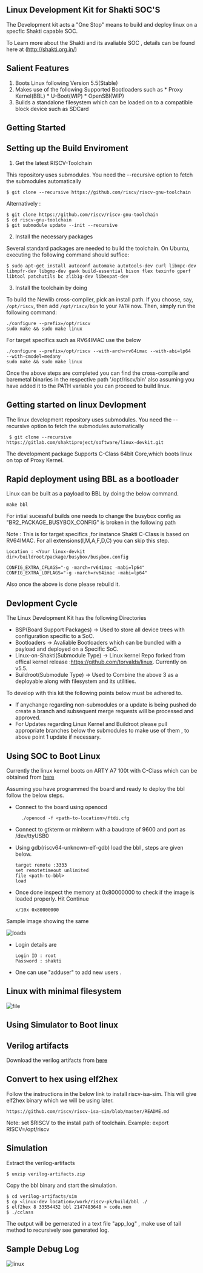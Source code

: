 Linux Development Kit for Shakti SOC'S
---
The Development kit acts a "One Stop" means to build and deploy linux on a specfic Shakti capable SOC.

To Learn more  about the Shakti and its avaliable SOC , details can be found here at (http://shakti.org.in/)

Salient Features
---
1.  Boots Linux following Version 5.5(Stable)
2.  Makes use of the following Supported Bootloaders such as
        * Proxy Kernel(BBL)
        * U-Boot(WIP)
        * OpenSBI(WIP)
3.  Builds a standalone filesystem which can be loaded on to a compatible block device such as SDCard

Getting Started
---

Setting up the Build Enviroment
----


1.  Get the latest RISCV-Toolchain

This repository uses submodules. You need the --recursive option to fetch the submodules automatically

    $ git clone --recursive https://github.com/riscv/riscv-gnu-toolchain
    
Alternatively :

    $ git clone https://github.com/riscv/riscv-gnu-toolchain
    $ cd riscv-gnu-toolchain
    $ git submodule update --init --recursive

2. Install the necessary packages

Several standard packages are needed to build the toolchain.  On Ubuntu,
executing the following command should suffice:

    $ sudo apt-get install autoconf automake autotools-dev curl libmpc-dev libmpfr-dev libgmp-dev gawk build-essential bison flex texinfo gperf libtool patchutils bc zlib1g-dev libexpat-dev

3. Install the toolchain by doing 

To build the Newlib cross-compiler, pick an install path.  If you choose,
say, `/opt/riscv`, then add `/opt/riscv/bin` to your `PATH` now.  Then, simply
run the following command:

    ./configure --prefix=/opt/riscv
    sudo make && sudo make linux

For target specifics such as RV64IMAC use the below

    ./configure --prefix=/opt/riscv --with-arch=rv64imac --with-abi=lp64  --with-cmodel=medany
    sudo make && sudo make linux


Once the above steps are completed you can find the cross-compile and baremetal binaries in the respective path '/opt/riscv/bin' also assuming you have added it to the PATH variable you can proceed to build linux.

Getting started on linux Devlopment
--
The linux development repository uses submodules. You need the --recursive option to fetch the submodules automatically
            
     $ git clone --recursive https://gitlab.com/shaktiproject/software/linux-devkit.git
            
The development package Supports C-Class 64bit Core,which boots linux on top of Proxy Kernel.


Rapid deployment using BBL as a bootloader
--
Linux can be built as a payload to BBL by doing the below command.

    make bbl

For intial sucessful builds one needs to change the busybox config as "BR2_PACKAGE_BUSYBOX_CONFIG" is broken in the following path 

Note : This is for target specifics ,for instance Shakti C-Class is based on RV64IMAC. For all extensions(I,M,A,F,D,C) you can skip this step.

    Location : <Your linux-devkit dir>/buildroot/package/busybox/busybox.config

    CONFIG_EXTRA_CFLAGS="-g -march=rv64imac -mabi=lp64"
    CONFIG_EXTRA_LDFLAGS="-g -march=rv64imac -mabi=lp64"

Also once the above is done please rebuild it.

Devlopment Cycle
-----

The Linux Development Kit has the  following Directories 

* BSP(Board Support Packages) -> Used to store all device trees with configuration specific to a SoC.
* Bootloaders -> Avaliable Bootloaders which can be bundled with a payload and deployed on a Specific SoC.
* Linux-on-Shakti(Submodule Type) -> Linux kernel  Repo forked from offical kernel release :https://github.com/torvalds/linux. Currently on v5.5.
* Buildroot(Submodule Type) -> Used to Combine the above 3 as a deployable along with filesystem and its utilities.

To develop with this kit the following points below must be adhered to.

* If anychange regarding non-submodules or a update is being pushed do create a branch and subsequent merge requests will be processed and approved.
* For Updates regarding Linux Kernel and Buildroot please pull appropriate branches below the submodules to make use of them , to above point 1 update if necessary.

Using SOC to Boot Linux 
-----
Currently the linux kernel boots on ARTY A7 100t with C-Class which can be obtained from [here](https://gitlab.com/shaktiproject/cores/shakti-soc)

Assuming you have programmed the board and ready to deploy the bbl follow the below steps.

* Connect to the board using openocd 

        ./openocd -f <path-to-location>/ftdi.cfg 


* Connect to gtkterm or miniterm with a baudrate of 9600 and port as /dev/ttyUSB0

* Using gdb(riscv64-unknown-elf-gdb) load the bbl , steps are given below.

      target remote :3333
      set remotetimeout unlimited
      file <path-to-bbl>
      load

* Once done inspect the memory at 0x80000000 to check if the image is loaded properly. Hit Continue 

      x/10x 0x80000000

Sample image showing the same

![loads](https://user-images.githubusercontent.com/31366212/83849409-ff30a880-a72c-11ea-8fe8-365b1a0181bd.png)


* Login details are 

      Login ID : root
      Password : shakti
    
* One can use "adduser" to add new users .

Linux with minimal filesystem
-----
![file](https://user-images.githubusercontent.com/31366212/83849300-d6a8ae80-a72c-11ea-92e2-11d74d098487.png)

Using Simulator to Boot linux
-----
    
Verilog artifacts
----
Download the verilog artifacts from [here](https://gitlab.com/shaktiproject/cores/c-class/-/jobs/345774982/artifacts/download)

Convert to hex using elf2hex
---

Follow the instructions in the below link to install riscv-isa-sim. This will give elf2hex binary which we will be using later.

    https://github.com/riscv/riscv-isa-sim/blob/master/README.md

Note: set $RISCV to the install path of toolchain. Example: export RISCV=/opt/riscv

Simulation
---
Extract the verilog-artifacts

    $ unzip verilog-artifacts.zip  

Copy the bbl binary and start the simulation.

    $ cd verilog-artifacts/sim  
    $ cp <linux-dev location>/work/riscv-pk/build/bbl ./  
    $ elf2hex 8 33554432 bbl 2147483648 > code.mem  
    $ ./cclass

The output will be gernerated in a text file "app_log" , make use of tail method to recursively see generated log.

Sample Debug Log 
---
![linux](/uploads/63810269b0afd43ab87609a134e71152/linux.png)




